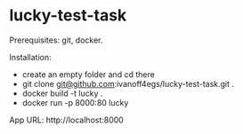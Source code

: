 # lucky-test-task

Prerequisites: git, docker.  

Installation:
- create an empty folder and cd there
- git clone git@github.com:ivanoff4egs/lucky-test-task.git .
- docker build -t lucky .
- docker run -p 8000:80 lucky

App URL: http://localhost:8000

